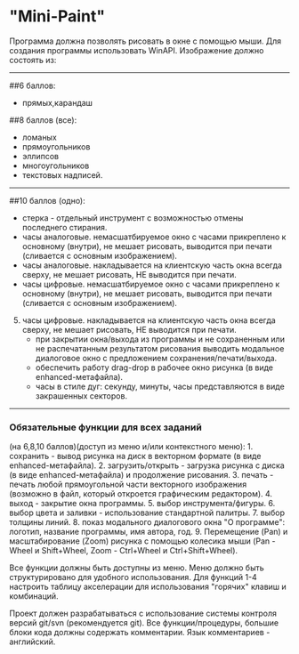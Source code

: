 # "Mini-Paint"
Программа должна позволять рисовать в окне с помощью мыши.
Для создания программы использовать WinAPI. 
Изображение должно состоять из:

***

##6 баллов:
+ прямых,карандаш

##8 баллов (все):	
+ ломаных
+ прямоугольников
+ эллипсов
+ многоугольников
+ текстовых надписей.

***

##10 баллов (одно):
+ стерка - отдельный инструмент с возможностью отмены последнего стирания.
+ часы аналоговые. немасшатбируемое окно с часами прикреплено к основному (внутри), не мешает рисовать, выводится при печати (сливается с основным изображением).
+ часы аналоговые. накладывается на клиентскую часть окна всегда сверху, не мешает рисовать, НЕ выводится при печати.
+ часы цифровые. немасшатбируемое окно с часами прикреплено к основному (внутри), не мешает рисовать, выводится при печати (сливается с основным изображением).
5) часы цифровые. накладывается на клиентскую часть окна всегда сверху, не мешает рисовать, НЕ выводится при печати.
	+ при закрытии окна/выхода из программы и не сохраненным или не распечатанным результатом рисования выводить модальное диалоговое окно с предложением сохранения/печати/выхода.
	+ обеспечить работу drag-drop в рабочее окно рисунка (в виде enhanced-метафайла). 
	+ часы в стиле дуг: секунду, минуты, часы представляются в виде закрашенных секторов.

***
	
### Обязательные функции для всех заданий 
(на 6,8,10 баллов)(доступ из меню и/или контекстного меню):
	1. сохранить - вывод рисунка на диск в векторном формате (в виде enhanced-метафайла).
	2. загрузить/открыть - загрузка рисунка с диска (в виде enhanced-метафайла) и продолжение рисования.
	3. печать - печать любой прямоугольной части векторного изображения (возможно в файл, который откроется графическим редактором).
	4. выход - закрытие окна программы.
	5. выбор инструмента/фигуры.
	6. выбор цвета и заливки - использование стандартной палитры.
	7. выбор толщины линий.
	8. показ модального диалогового окна "О программе": логотип, название программы, имя автора, год.
	9. Перемещение (Pan) и масштабирование (Zoom) рисунка с помощью колесика мыши (Pan - Wheel и Shift+Wheel, Zoom - Ctrl+Wheel и Ctrl+Shift+Wheel).

Все функции должны быть доступны из меню. Меню должно быть структурировано для удобного использования. 
Для функций 1-4 настроить таблицу акселерации для использования "горячих" клавиш и комбинаций.

Проект должен разрабатываться с использование системы контроля версий git/svn (рекомендуется git).
Все функции/процедуры, большие блоки кода должны содержать комментарии. Язык комментариев - английский.
